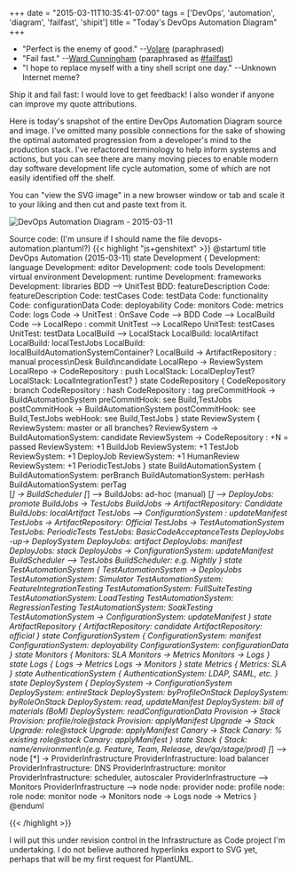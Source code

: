 +++
date = "2015-03-11T10:35:41-07:00"
tags = ['DevOps', 'automation', 'diagram', 'failfast', 'shipit']
title = "Today's DevOps Automation Diagram"
+++

- "Perfect is the enemy of good." --[Volare](http://en.wikiquote.org/wiki/Perfection) (paraphrased)
- "Fail fast." --[Ward Cunningham](http://en.wikiquote.org/wiki/Ward_Cunningham#The_Simplest_Thing_that_Could_Possibly_Work)
  (paraphrased as [#failfast](https://twitter.com/hashtag/failfast))
- "I hope to replace myself with a tiny shell script one day." --Unknown Internet meme?

Ship it and fail fast: I would love to get feedback! I also wonder if anyone can improve my quote attributions.

Here is today's snapshot of the entire DevOps Automation Diagram source and image.
I've omitted many possible connections for the sake of showing
the optimal automated progression from a developer's mind to the production stack.
I've refactored terminology to help inform systems and actions, but you can see there are
many moving pieces to enable modern day software development life cycle automation,
some of which are not easily identified off the shelf.

You can "view the SVG image" in a new browser window or tab and scale it to your liking
and then cut and paste text from it.

![DevOps Automation Diagram - 2015-03-11](/img/devops-automation_2015-03-11.svg)

Source code: (I'm unsure if I should name the file devops-automation.plantuml?)
{{< highlight "js+genshitext" >}}
@startuml
title DevOps Automation (2015-03-11)
state Development {
  Development: language
  Development: editor
  Development: code tools
  Development: virtual environment
  Development: runtime
  Development: frameworks
  Development: libraries
  BDD --> UnitTest
  BDD: featureDescription
  Code: featureDescription
  Code: testCases
  Code: testData
  Code: functionality
  Code: configurationData
  Code: deployability
  Code: monitors
  Code: metrics
  Code: logs
  Code -> UnitTest : OnSave
  Code --> BDD
  Code --> LocalBuild
  Code --> LocalRepo : commit
  UnitTest --> LocalRepo
  UnitTest: testCases
  UnitTest: testData
  LocalBuild --> LocalStack
  LocalBuild: localArtifact
  LocalBuild: localTestJobs
  LocalBuild: localBuildAutomationSystemContainer?
  LocalBuild -> ArtifactRepository : manual process\nDesk Build\ncandidate
  LocalRepo -> ReviewSystem
  LocalRepo -> CodeRepository : push
  LocalStack: LocalDeployTest?
  LocalStack: LocalIntegrationTest?
}
state CodeRepository {
  CodeRepository : branch
  CodeRepository : hash
  CodeRepository : tag
  preCommitHook -> BuildAutomationSystem
  preCommitHook: see Build,TestJobs
  postCommitHook -> BuildAutomationSystem
  postCommitHook: see Build,TestJobs
  webHook: see Build,TestJobs
}
state ReviewSystem {
  ReviewSystem: master or all branches?
  ReviewSystem -> BuildAutomationSystem: candidate
  ReviewSystem -> CodeRepository : +N = passed
  ReviewSystem: +1 BuildJob
  ReviewSystem: +1 TestJob
  ReviewSystem: +1 DeployJob
  ReviewSystem: +1 HumanReview
  ReviewSystem: +1 PeriodicTestJobs
}
state BuildAutomationSystem {
  BuildAutomationSystem: perBranch
  BuildAutomationSystem: perHash
  BuildAutomationSystem: perTag  
  [*] -> BuildScheduler
  [*] --> BuildJobs: ad-hoc (manual)
  [*] --> DeployJobs: promote
  BuildJobs -> TestJobs
  BuildJobs -> ArtifactRepository: Candidate
  BuildJobs: localArtifact
  TestJobs --> ConfigurationSystem : updateManifest
  TestJobs -> ArtifactRepository: Official
  TestJobs -> TestAutomationSystem
  TestJobs: PeriodicTests
  TestJobs: BasicCodeAcceptanceTests
  DeployJobs -up-> DeploySystem
  DeployJobs: artifact
  DeployJobs: manifest
  DeployJobs: stack
  DeployJobs -> ConfigurationSystem: updateManifest
  BuildScheduler --> TestJobs
  BuildScheduler: e.g. Nightly
}
state TestAutomationSystem {
  TestAutomationSystem -> DeployJobs
  TestAutomationSystem: Simulator
  TestAutomationSystem: FeatureIntegrationTesting
  TestAutomationSystem: FullSuiteTesting  
  TestAutomationSystem: LoadTesting
  TestAutomationSystem: RegressionTesting
  TestAutomationSystem: SoakTesting
  TestAutomationSystem -> ConfigurationSystem: updateManifest
}
state ArtifactRepository {
  ArtifactRepository: candidate
  ArtifactRepository: official
}
state ConfigurationSystem {
  ConfigurationSystem: manifest
  ConfigurationSystem: deployability
  ConfigurationSystem: configurationData
}
state Monitors {
  Monitors: SLA
  Monitors -> Metrics
  Monitors -> Logs
}
state Logs {
  Logs -> Metrics
  Logs -> Monitors
}
state Metrics {
  Metrics: SLA
}
state AuthenticationSystem {
  AuthenticationSystem: LDAP, SAML, etc.
}
state DeploySystem {
  DeploySystem -> ConfigurationSystem
  DeploySystem: entireStack
  DeploySystem: byProfileOnStack
  DeploySystem: byRoleOnStack
  DeploySystem: read, updateManifest
  DeploySystem: bill of materials (BoM)
  DeploySystem: readConfigurationData
  Provision -> Stack
  Provision: profile/role@stack
  Provision: applyManifest
  Upgrade -> Stack
  Upgrade: role@stack
  Upgrade: applyManifest
  Canary -> Stack
  Canary: % existing role@stack
  Canary: applyManifest
}
state Stack {
  Stack: name/environment\n(e.g. Feature, Team, Release, dev/qa/stage/prod)
  [*] --> node
  [*] -> ProviderInfrastructure
  ProviderInfrastructure: load balancer
  ProviderInfrastructure: DNS
  ProviderInfrastructure: monitor
  ProviderInfrastructure: scheduler, autoscaler
  ProviderInfrastructure --> Monitors
  ProviderInfrastructure --> node
  node: provider
  node: profile
  node: role
  node: monitor
  node -> Monitors
  node -> Logs
  node -> Metrics
}
@enduml

{{< /highlight >}}

I will put this under revision control in the Infrastructure as Code project I'm undertaking.
I do not believe authored hyperlinks export to SVG yet, perhaps that will be my first request for PlantUML.
